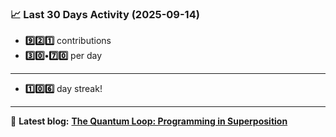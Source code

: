 <!--START_STATS-->
### 📈 Last 30 Days Activity (2025-09-14)  
- **9️⃣2️⃣1️⃣** contributions  
- **3️⃣0️⃣•7️⃣0️⃣** per day
---
- **1️⃣0️⃣6️⃣** day streak!
---
📝 **Latest blog:** [**The Quantum Loop: Programming in Superposition**](https://andriak.com/blog/quantum-loop)
<!--END_STATS-->
